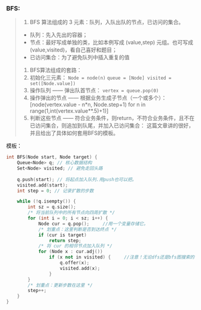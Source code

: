 ### BFS:

> 1. BFS 算法组成的 3 元素：队列，入队出队的节点，已访问的集合。
>
> - 队列：先入先出的容器；
> - 节点：最好写成单独的类，比如本例写成 (value,step) 元组。也可写成 (value,visited)，看自己喜好和题目；
> - 已访问集合：为了避免队列中插入重复的值
>
> 1. BFS算法组成的套路：
> 2. 初始化三元素：
>        `Node = node(n)`   `queue = [Node] visited = set([Node.value])`
> 3. 操作队列 —— 弹出队首节点：
>        `vertex = queue.pop(0)`
> 4. 操作弹出的节点 —— 根据业务生成子节点（一个或多个）：
>        [node(vertex.value - n*n, Node.step+1) for n in     range(1,int(vertex.value**.5)+1)]
> 5. 判断这些节点 ——     符合业务条件，则return，不符合业务条件，且不在已访问集合，则追加到队尾，并加入已访问集合：
>        这篇文章讲的很好，并且给出了具体如何套用BFS的模板。

模板：

```C++
int BFS(Node start, Node target) {
    Queue<Node> q; // 核心数据结构
    Set<Node> visited; // 避免走回头路
    
    q.push(start); // 将起点加入队列.用push也可以把。
    visited.add(start);
    int step = 0; // 记录扩散的步数

    while (!q.isempty()) {
        int sz = q.size();
        /* 将当前队列中的所有节点向四周扩散 */
        for (int i = 0; i < sz; i++) {
            Node cur = q.pop();		//用一个变量存储它。
            /* 划重点：这里判断是否到达终点 */
            if (cur is target)
                return step;
            /* 将 cur 的相邻节点加入队列 */
            for (Node x : cur.adj())
                if (x not in visited) {		//注意！无论dfs还是bfs图搜索的时候都要标记数组
                    q.offer(x);
                    visited.add(x);
                }
        }
        /* 划重点：更新步数在这里 */
        step++;
    }
}
```

